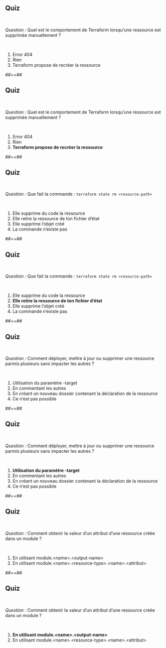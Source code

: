 <!-- .slide: class="exercice" -->

## Quiz

<br>

_Question_ : Quel est le comportement de Terraform lorsqu’une ressource est supprimée manuellement ?

<br>

1. Error 404
2. Rien
3. Terraform propose de recréer la ressource


##==##


<!-- .slide: class="exercice" -->

## Quiz

<br>

_Question_ : Quel est le comportement de Terraform lorsqu’une ressource est supprimée manuellement ?

<br>

1. Error 404
2. Rien
3. **Terraform propose de recréer la ressource**


##==##


<!-- .slide: class="exercice" -->

## Quiz

<br>

_Question_ : Que fait la commande : `terraform state rm <resource-path>`

<br>

1. Elle supprime du code la ressource
2. Elle retire la ressource de ton fichier d’état
3. Elle supprime l’objet créé
4. La commande n’existe pas


##==##


<!-- .slide: class="exercice" -->

## Quiz

<br>

_Question_ : Que fait la commande : `terraform state rm <resource-path>`

<br>

1. Elle supprime du code la ressource
2. **Elle retire la ressource de ton fichier d’état**
3. Elle supprime l’objet créé
4. La commande n’existe pas


##==##


<!-- .slide: class="exercice" -->

## Quiz

<br>

_Question_ : Comment déployer, mettre à jour ou supprimer une ressource parmis plusieurs sans impacter les autres ?

<br>

1. Utilisation du paramètre -target
2. En commentant les autres
3. En créant un nouveau dossier contenant la déclaration de la ressource
4. Ce n’est pas possible


##==##


<!-- .slide: class="exercice" -->

## Quiz

<br>

_Question_ : Comment déployer, mettre à jour ou supprimer une ressource parmis plusieurs sans impacter les autres ?

<br>

1. **Utilisation du paramètre -target**
2. En commentant les autres
3. En créant un nouveau dossier contenant la déclaration de la ressource
4. Ce n’est pas possible


##==##


<!-- .slide: class="exercice" -->

## Quiz

<br>

_Question_ : Comment obtenir la valeur d’un attribut d’une ressource créée dans un module ?

<br>

1. En utilisant module.\<name\>.\<output-name\>
2. En utilisant module.\<name\>.\<resource-type\>.\<name\>.\<attribut\>


##==##


<!-- .slide: class="exercice" -->

## Quiz

<br>

_Question_ : Comment obtenir la valeur d’un attribut d’une ressource créée dans un module ?

<br>

1. **En utilisant module.\<name\>.\<output-name\>**
2. En utilisant module.\<name\>.\<resource-type\>.\<name\>.\<attribut\>

